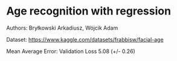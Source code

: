 # Age recognition with regression

Authors: Bryłkowski Arkadiusz, Wójcik Adam

Dataset: https://www.kaggle.com/datasets/frabbisw/facial-age

Mean Average Error:
Validation Loss	5.08 (+/- 0.26)
